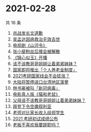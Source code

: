 # 2021-02-28

共 16 条

<!-- BEGIN ZHIHUSEARCH -->
<!-- 最后更新时间 Sun Feb 28 2021 21:15:05 GMT+0800 (CST) -->
1. [肖战发长文道歉](https://www.zhihu.com/search?q=肖战)
1. [吴孟达因病救治无效去世](https://www.zhihu.com/search?q=吴孟达)
1. [电视剧《山河令》](https://www.zhihu.com/search?q=山河令)
1. [张小斐粉丝后援会被解散](https://www.zhihu.com/search?q=张小斐)
1. [《锦心似玉》开播](https://www.zhihu.com/search?q=锦心似玉)
1. [该不该教哥哥姐姐让着弟弟妹妹？](https://www.zhihu.com/search?q=奇葩说)
1. [国家即将推出「个人养老金制度」](https://www.zhihu.com/search?q=养老金)
1. [2021考研国家线会不会猛涨？](https://www.zhihu.com/search?q=考研国家线)
1. [大陆将暂停进口台湾地区菠萝](https://www.zhihu.com/search?q=暂停进口菠萝)
1. [林书豪被叫「新冠病毒」](https://www.zhihu.com/search?q=林书豪)
1. [电影真人版《猫和老鼠》](https://www.zhihu.com/search?q=猫和老鼠)
1. [父母该不该教哥哥姐姐让着弟弟妹妹？](https://www.zhihu.com/search?q=奇葩说)
1. [拜登下令空袭叙利亚](https://www.zhihu.com/search?q=美国空袭叙利亚)
1. [老师对比家长收入歧视学生](https://www.zhihu.com/search?q=老师对比家长收入)
1. [2021 考研初试成绩公布](https://www.zhihu.com/search?q=考研成绩)
1. [老板不喜欢我要辞职吗？](https://www.zhihu.com/search?q=奇葩说)
<!-- END ZHIHUSEARCH -->
